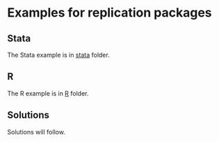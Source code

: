 # Examples for replication packages

## Stata

The Stata example is in [stata](stata) folder.

## R

The R example is in [R](R) folder.

## Solutions

Solutions will follow.

